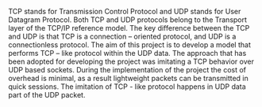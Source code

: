TCP stands for Transmission Control Protocol and UDP stands for User Datagram Protocol. Both TCP and UDP protocols belong to the Transport layer of the TCP/IP reference model. The key difference between the TCP and UDP is that TCP is a connection – oriented protocol, and UDP is a connectionless protocol.
The aim of this project is to develop a model that performs TCP – like protocol within the UDP data.
The approach that has been adopted for developing the project was imitating a TCP behavior over UDP based sockets. During the implementation of the project the cost of overhead is minimal, as a result lightweight packets can be transmitted in quick sessions. The imitation of TCP - like protocol happens in UDP data part of the UDP packet.

